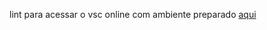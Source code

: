lint para acessar o vsc online com ambiente preparado [aqui](https://spamkdor-expert-space-sniffle-5w9596q7p5qfvrj9.github.dev/)
